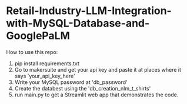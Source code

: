 # Retail-Industry-LLM-Integration-with-MySQL-Database-and-GooglePaLM

How to use this repo:
1. pip install requirements.txt
2. Go to makersuite and get your api key and paste it at places where it says 'your_api_key_here'
3. Write your MySQL password at 'db_password'
4. Create the databest using the 'db_creation_nlm_t_shirts'
5. run main.py to get a Streamlit web app that demonstrates the code.
